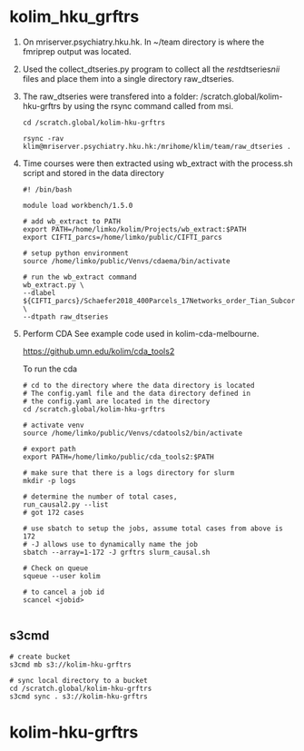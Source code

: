 # kolim_hku_grftrs

1. On mriserver.psychiatry.hku.hk. In ~/team directory is where the fmriprep output was located.

2. Used the collect_dtseries.py program to collect all the *rest*dtseries*nii* files and place them into a single directory raw_dtseries.

3. The raw_dtseries were transfered into a folder: /scratch.global/kolim-hku-grftrs by using the rsync command called from msi.

    ```
    cd /scratch.global/kolim-hku-grftrs

    rsync -rav klim@mriserver.psychiatry.hku.hk:/mrihome/klim/team/raw_dtseries .

    ```
4. Time courses were then extracted using wb_extract with the process.sh script and stored in the data directory

    ```
    #! /bin/bash

    module load workbench/1.5.0

    # add wb_extract to PATH
    export PATH=/home/limko/kolim/Projects/wb_extract:$PATH
    export CIFTI_parcs=/home/limko/public/CIFTI_parcs

    # setup python environment
    source /home/limko/public/Venvs/cdaema/bin/activate

    # run the wb_extract command
    wb_extract.py \
    --dlabel ${CIFTI_parcs}/Schaefer2018_400Parcels_17Networks_order_Tian_Subcortex_S4.dlabel.nii \
    --dtpath raw_dtseries
    ```

5. Perform CDA  See example code used in kolim-cda-melbourne. 

    https://github.umn.edu/kolim/cda_tools2

    To run the cda

    ```
    # cd to the directory where the data directory is located
    # The config.yaml file and the data directory defined in 
    # the config.yaml are located in the directory
    cd /scratch.global/kolim-hku-grftrs

    # activate venv
    source /home/limko/public/Venvs/cdatools2/bin/activate

    # export path
    export PATH=/home/limko/public/cda_tools2:$PATH

    # make sure that there is a logs directory for slurm
    mkdir -p logs

    # determine the number of total cases, 
    run_causal2.py --list
    # got 172 cases

    # use sbatch to setup the jobs, assume total cases from above is 172
    # -J allows use to dynamically name the job
    sbatch --array=1-172 -J grftrs slurm_causal.sh

    # Check on queue
    squeue --user kolim

    # to cancel a job id
    scancel <jobid>


    ```

## s3cmd

```
# create bucket
s3cmd mb s3://kolim-hku-grftrs

# sync local directory to a bucket
cd /scratch.global/kolim-hku-grftrs
s3cmd sync . s3://kolim-hku-grftrs

```

# kolim-hku-grftrs
